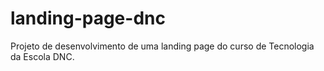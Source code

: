 # landing-page-dnc
Projeto de desenvolvimento de uma landing page do curso de Tecnologia da Escola DNC. 
